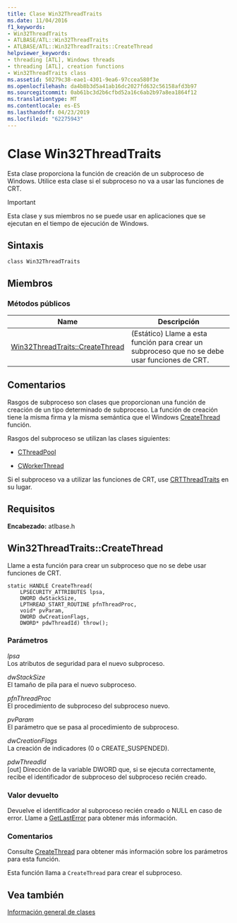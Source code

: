 ```yaml
---
title: Clase Win32ThreadTraits
ms.date: 11/04/2016
f1_keywords:
- Win32ThreadTraits
- ATLBASE/ATL::Win32ThreadTraits
- ATLBASE/ATL::Win32ThreadTraits::CreateThread
helpviewer_keywords:
- threading [ATL], Windows threads
- threading [ATL], creation functions
- Win32ThreadTraits class
ms.assetid: 50279c38-eae1-4301-9ea6-97ccea580f3e
ms.openlocfilehash: da4b8b3d5a41ab16dc2027fd632c56158afd3b97
ms.sourcegitcommit: 0ab61bc3d2b6cfbd52a16c6ab2b97a8ea1864f12
ms.translationtype: MT
ms.contentlocale: es-ES
ms.lasthandoff: 04/23/2019
ms.locfileid: "62275943"
---
```

# <a name="win32threadtraits-class"></a>Clase Win32ThreadTraits

Esta clase proporciona la función de creación de un subproceso de Windows. Utilice esta clase si el subproceso no va a usar las funciones de CRT.

> [!IMPORTANT]
>  Esta clase y sus miembros no se puede usar en aplicaciones que se ejecutan en el tiempo de ejecución de Windows.

## <a name="syntax"></a>Sintaxis

```
class Win32ThreadTraits
```

## <a name="members"></a>Miembros

### <a name="public-methods"></a>Métodos públicos

|Name|Descripción|
|----------|-----------------|
|[Win32ThreadTraits::CreateThread](#createthread)|(Estático) Llame a esta función para crear un subproceso que no se debe usar funciones de CRT.|

## <a name="remarks"></a>Comentarios

Rasgos de subproceso son clases que proporcionan una función de creación de un tipo determinado de subproceso. La función de creación tiene la misma firma y la misma semántica que el Windows [CreateThread](/windows/desktop/api/processthreadsapi/nf-processthreadsapi-createthread) función.

Rasgos del subproceso se utilizan las clases siguientes:

- [CThreadPool](../../atl/reference/cthreadpool-class.md)

- [CWorkerThread](../../atl/reference/cworkerthread-class.md)

Si el subproceso va a utilizar las funciones de CRT, use [CRTThreadTraits](../../atl/reference/crtthreadtraits-class.md) en su lugar.

## <a name="requirements"></a>Requisitos

**Encabezado:** atlbase.h

##  <a name="createthread"></a>  Win32ThreadTraits::CreateThread

Llame a esta función para crear un subproceso que no se debe usar funciones de CRT.

```
static HANDLE CreateThread(
    LPSECURITY_ATTRIBUTES lpsa,
    DWORD dwStackSize,
    LPTHREAD_START_ROUTINE pfnThreadProc,
    void* pvParam,
    DWORD dwCreationFlags,
    DWORD* pdwThreadId) throw();
```

### <a name="parameters"></a>Parámetros

*lpsa*<br/>
Los atributos de seguridad para el nuevo subproceso.

*dwStackSize*<br/>
El tamaño de pila para el nuevo subproceso.

*pfnThreadProc*<br/>
El procedimiento de subproceso del subproceso nuevo.

*pvParam*<br/>
El parámetro que se pasa al procedimiento de subproceso.

*dwCreationFlags*<br/>
La creación de indicadores (0 o CREATE_SUSPENDED).

*pdwThreadId*<br/>
[out] Dirección de la variable DWORD que, si se ejecuta correctamente, recibe el identificador de subproceso del subproceso recién creado.

### <a name="return-value"></a>Valor devuelto

Devuelve el identificador al subproceso recién creado o NULL en caso de error. Llame a [GetLastError](https://msdn.microsoft.com/library/windows/desktop/ms679360) para obtener más información.

### <a name="remarks"></a>Comentarios

Consulte [CreateThread](/windows/desktop/api/processthreadsapi/nf-processthreadsapi-createthread) para obtener más información sobre los parámetros para esta función.

Esta función llama a `CreateThread` para crear el subproceso.

## <a name="see-also"></a>Vea también

[Información general de clases](../../atl/atl-class-overview.md)
